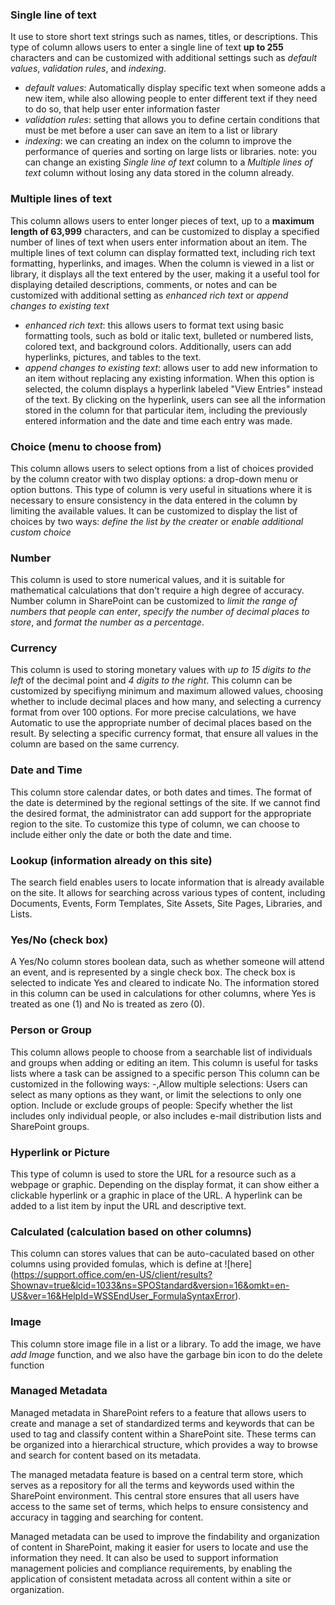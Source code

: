 ### Single line of text

It use to store short text strings such as names, titles, or descriptions. This type of column allows users to enter a single line of text **up to 255** characters and can be customized with additional settings such as _default values_, _validation rules_, and _indexing_.
   - _default values_: Automatically display specific text when someone adds a new item, while also allowing people to enter different text if they need to do so, that help user enter information faster
   - _validation rules_: setting that allows you to define certain conditions that must be met before a user can save an item to a list or library
   - _indexing_: we can creating an index on the column to improve the performance of queries and sorting on large lists or libraries.
note: you can change an existing _Single line of text_ column to a _Multiple lines of text_ column without losing any data stored in the column already.

### Multiple lines of text

This column allows users to enter longer pieces of text, up to a **maximum length of 63,999** characters, and can be customized to display a specified number of lines of text when users enter information about an item.
The multiple lines of text column can display formatted text, including rich text formatting, hyperlinks, and images. When the column is viewed in a list or library, it displays all the text entered by the user, making it a useful tool for displaying detailed descriptions, comments, or notes and can be customized with additional setting as _enhanced rich text_ or _append changes to existing text_
  - _enhanced rich text_: this allows users to format text using basic formatting tools, such as bold or italic text, bulleted or numbered lists, colored text, and background colors. Additionally, users can add hyperlinks, pictures, and tables to the text.
  - _append changes to existing text_: allows user to add new information to an item without replacing any existing information. When this option is selected, the column displays a hyperlink labeled "View Entries" instead of the text. By clicking on the hyperlink, users can see all the information stored in the column for that particular item, including the previously entered information and the date and time each entry was made. 

### Choice (menu to choose from)

This column allows users to select options from a list of choices provided by the column creator with two display options: a drop-down menu or option buttons. This type of column is very useful in situations where it is necessary to ensure consistency in the data entered in the column by limiting the available values. It can be customized to display the list of choices by two ways: _define the list by the creater_ or _enable additional custom choice_

### Number

This column is used to store numerical values, and it is suitable for mathematical calculations that don't require a high degree of accuracy. Number column in SharePoint can be customized to _limit the range of numbers that people can enter_, _specify the number of decimal places to store_, and _format the number as a percentage_. 

### Currency

This column is used to storing monetary values with _up to 15 digits to the left_ of the decimal point and _4 digits to the right_.
This column can be customized by specifiyng minimum and maximum allowed values, choosing whether to include decimal places and how many, and selecting a currency format from over 100 options. For more precise calculations, we have Automatic to use the appropriate number of decimal places based on the result. By selecting a specific currency format, that ensure all values in the column are based on the same currency.

### Date and Time

This column store calendar dates, or both dates and times. The format of the date is determined by the regional settings of the site. If we cannot find the desired format, the administrator can add support for the appropriate region to the site. To customize this type of column, we can choose to include either only the date or both the date and time.

### Lookup (information already on this site)

The search field enables users to locate information that is already available on the site. It allows for searching across various types of content, including Documents, Events, Form Templates, Site Assets, Site Pages, Libraries, and Lists.

### Yes/No (check box)

A Yes/No column stores boolean data, such as whether someone will attend an event, and is represented by a single check box. The check box is selected to indicate Yes and cleared to indicate No. The information stored in this column can be used in calculations for other columns, where Yes is treated as one (1) and No is treated as zero (0).

### Person or Group

This column allows people to choose from a searchable list of individuals and groups when adding or editing an item. This column is useful for tasks lists where a task can be assigned to a specific person  This column can be customized in the following ways:
-,Allow multiple selections: Users can select as many options as they want, or limit the selections to only one option.
Include or exclude groups of people: Specify whether the list includes only individual people, or also includes e-mail distribution lists and SharePoint groups.

### Hyperlink or Picture

This type of column is used to store the URL for a resource such as a webpage or graphic. Depending on the display format, it can show either a clickable hyperlink or a graphic in place of the URL. A hyperlink can be added to a list item by input the URL and descriptive text.

### Calculated (calculation based on other columns)

This column can stores values that can be auto-caculated based on other columns using provided fomulas, which is define at ![here] (https://support.office.com/en-US/client/results?Shownav=true&lcid=1033&ns=SPOStandard&version=16&omkt=en-US&ver=16&HelpId=WSSEndUser_FormulaSyntaxError).

### Image

This column store image file in a list or a library. To add the image, we have _add Image_ function, and we also have the garbage bin icon to do the delete function

### Managed Metadata

Managed metadata in SharePoint refers to a feature that allows users to create and manage a set of standardized terms and keywords that can be used to tag and classify content within a SharePoint site. These terms can be organized into a hierarchical structure, which provides a way to browse and search for content based on its metadata.

The managed metadata feature is based on a central term store, which serves as a repository for all the terms and keywords used within the SharePoint environment. This central store ensures that all users have access to the same set of terms, which helps to ensure consistency and accuracy in tagging and searching for content.

Managed metadata can be used to improve the findability and organization of content in SharePoint, making it easier for users to locate and use the information they need. It can also be used to support information management policies and compliance requirements, by enabling the application of consistent metadata across all content within a site or organization.
